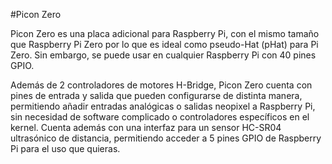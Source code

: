 <!--
---
name: Picon Zero
class: board
type: motor
formfactor: pHAT
image: '4tronix-picon-zero.png'
manufacturer: 4tronix
description: A robot controller board for the Raspberry Pi
url: http://4tronix.co.uk/piconzero/
buy: http://4tronix.co.uk/store/index.php?rt=product/product&product_id=552
pincount: 40
eeprom: no
power:
  '2':
ground:
  '6':
  '9':
  '14':
  '20':
  '25':
  '30':
  '34':
  '39':
pin:
  '3':
    mode: i2c
  '5':
    mode: i2c
  '38':
    name: Ultrasonic
    mode: input/output
i2c:
  '0x22':
    name: PiconZero
    device: ATMega328
-->
#Picon Zero

Picon Zero es una placa adicional para Raspberry Pi, con el mismo tamaño que Raspberry Pi Zero por lo que es ideal como pseudo-Hat (pHat) para Pi Zero. Sin embargo, se puede usar en cualquier Raspberry Pi con 40 pines GPIO.

Además de 2 controladores de motores H-Bridge, Picon Zero cuenta con pines de entrada y salida que pueden configurarse de distinta manera, permitiendo añadir entradas analógicas o salidas neopixel a Raspberry Pi, sin necesidad de software complicado o controladores específicos en el kernel. Cuenta además con una interfaz para un sensor HC-SR04 ultrasónico de distancia, permitiendo acceder a 5 pines GPIO de Raspberry Pi para el uso que quieras.
